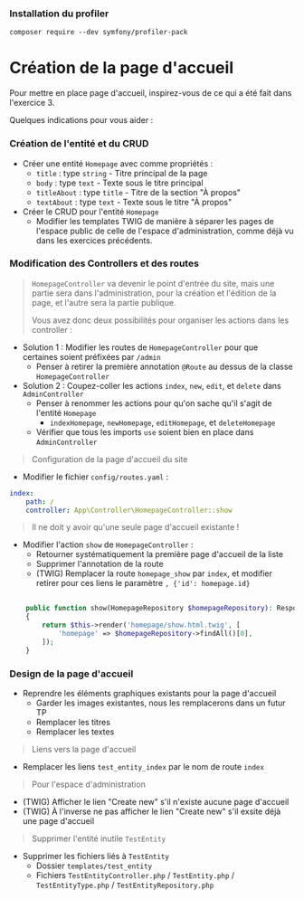 
### Installation du profiler

`composer require --dev symfony/profiler-pack`

# Création de la page d'accueil

Pour mettre en place page d'accueil, inspirez-vous de ce qui a été fait dans l'exercice 3.

Quelques indications pour vous aider : 

### Création de l'entité et du CRUD

* Créer une entité `Homepage` avec comme propriétés :
    * `title` : type `string` - Titre principal de la page
    * `body` : type `text` - Texte sous le titre principal
    * `titleAbout` : type `title` - Titre de la section "À propos" 
    * `textAbout` : type `text` - Texte sous le titre "À propos"
* Créer le CRUD pour l'entité `Homepage`
    * Modifier les templates TWIG de manière à séparer les pages de l'espace public de celle de l'espace d'administration, comme déjà vu dans les exercices précédents.
 
### Modification des Controllers et des routes

> `HomepageController` va devenir le point d'entrée du site, mais une partie sera dans l'administration, pour la création et l'édition de la page, et l'autre sera la partie publique. 
> 
> Vous avez donc deux possibilités pour organiser les actions dans les controller :

* Solution 1 : Modifier les routes de `HomepageController` pour que certaines soient préfixées par `/admin` 
    * Penser à retirer la première annotation `@Route` au dessus de la classe `HomepageController`
* Solution 2 : Coupez-coller les actions `index`, `new`, `edit`, et `delete` dans `AdminController` 
    * Penser à renommer les actions pour qu'on sache qu'il s'agit de l'entité `Homepage`
        * `indexHomepage`, `newHomepage`, `editHomepage`, et `deleteHomepage`
    * Vérifier que tous les imports `use` soient bien en place dans `AdminController`

> Configuration de la page d'accueil du site

* Modifier le fichier `config/routes.yaml` : 
```yaml
index:
    path: /
    controller: App\Controller\HomepageController::show
```

> Il ne doit y avoir qu'une seule page d'accueil existante !
* Modifier l'action `show` de `HomepageController` :
    * Retourner systématiquement la première page d'accueil de la liste
    * Supprimer l'annotation de la route 
    * (TWIG) Remplacer la route `homepage_show` par `index`, et modifier retirer pour ces liens le paramètre `, {'id': homepage.id}`

```php
    
    public function show(HomepageRepository $homepageRepository): Response
    {
        return $this->render('homepage/show.html.twig', [
            'homepage' => $homepageRepository->findAll()[0],
        ]);
    }
```


### Design de la page d'accueil

* Reprendre les éléments graphiques existants pour la page d'accueil
    * Garder les images existantes, nous les remplacerons dans un futur TP
    * Remplacer les titres
    * Remplacer les textes

> Liens vers la page d'accueil
* Remplacer les liens `test_entity_index` par le nom de route `index` 

> Pour l'espace d'administration
* (TWIG) Afficher le lien "Create new" s'il n'existe aucune page d'accueil
* (TWIG) À l'inverse ne pas afficher le lien "Create new" s'il exsite déjà une page d'accueil

> Supprimer l'entité inutile `TestEntity`
* Supprimer les fichiers liés à `TestEntity`
    * Dossier `templates/test_entity`
    * Fichiers `TestEntityController.php` / `TestEntity.php` / `TestEntityType.php` / `TestEntityRepository.php`
    
